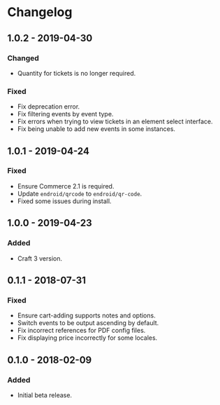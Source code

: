 # Changelog

## 1.0.2 - 2019-04-30

### Changed
- Quantity for tickets is no longer required.

### Fixed
- Fix deprecation error. 
- Fix filtering events by event type.
- Fix errors when trying to view tickets in an element select interface.
- Fix being unable to add new events in some instances.

## 1.0.1 - 2019-04-24

### Fixed
- Ensure Commerce 2.1 is required.
- Update `endroid/qrcode` to `endroid/qr-code`.
- Fixed some issues during install.

## 1.0.0 - 2019-04-23

### Added
- Craft 3 version.

## 0.1.1 - 2018-07-31

### Fixed
- Ensure cart-adding supports notes and options.
- Switch events to be output ascending by default.
- Fix incorrect references for PDF config files.
- Fix displaying price incorrectly for some locales.

## 0.1.0 - 2018-02-09

### Added
- Initial beta release.
